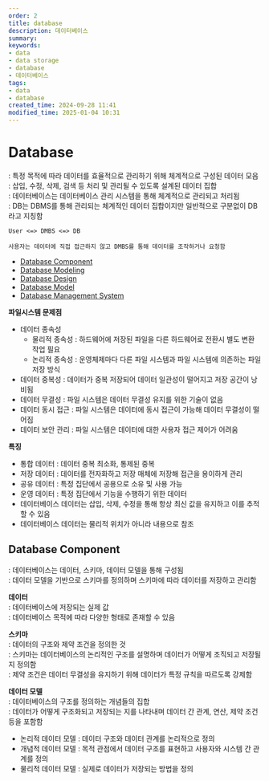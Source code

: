 ```yaml
---
order: 2
title: database
description: 데이터베이스
summary:
keywords:
- data
- data storage
- database
- 데이터베이스
tags:
- data
- database
created_time: 2024-09-28 11:41
modified_time: 2025-01-04 10:31
---
```


# Database
: 특정 목적에 따라 데이터를 효율적으로 관리하기 위해 체계적으로 구성된 데이터 모음  
: 삽입, 수정, 삭제, 검색 등 처리 및 관리될 수 있도록 설계된 데이터 집합    
: 데이터베이스는 데이터베이스 관리 시스템을 통해 체계적으로 관리되고 처리됨  
: DB는 DBMS를 통해 관리되는 체계적인 데이터 집합이지만 일반적으로 구분없이 DB라고 지칭함  

```
User <=> DMBS <=> DB

사용자는 데이터에 직접 접근하지 않고 DMBS를 통해 데이터를 조작하거나 요청함 
```

- [Database Component](#database-component)
- [Database Modeling](./database-modeling.md)
- [Database Design](./database-design.md)
- [Database Model](./database-model.md)
- [Database Management System](../dbms/index.md)


**파일시스템 문제점**
- 데이터 종속성
  - 물리적 종속성 : 하드웨어에 저장된 파일을 다른 하드웨어로 전환시 별도 변환 작업 필요
  - 논리적 종속성 : 운영체제마다 다른 파일 시스템과 파일 시스템에 의존하는 파일 저장 방식 
- 데이터 중복성 : 데이터가 중복 저장되어 데이터 일관성이 떨어지고 저장 공간이 낭비됨
- 데이터 무결성 : 파일 시스템은 데이터 무결성 유지를 위한 기술이 없음
- 데이터 동시 접근 : 파일 시스템은 데이터에 동시 접근이 가능해 데이터 무결성이 떨어짐
- 데이터 보안 관리 : 파일 시스템은 데이터에 대한 사용자 접근 제어가 어려움


**특징**
- 통합 데이터 : 데이터 중복 최소화, 통제된 중복
- 저장 데이터 : 데이터를 전자화하고 저장 매체에 저장해 접근을 용이하게 관리
- 공유 데이터 : 특정 집단에서 공용으로 소유 및 사용 가능
- 운영 데이터 : 특정 집단에서 기능을 수행하기 위한 데이터
- 데이터베이스 데이터는 삽입, 삭제, 수정을 통해 항상 최신 값을 유지하고 이를 추적할 수 있음
- 데이터베이스 데이터는 물리적 위치가 아니라 내용으로 참조



## Database Component
: 데이터베이스는 데이터, 스키마, 데이터 모델을 통해 구성됨   
: 데이터 모델을 기반으로 스키마를 정의하며 스키마에 따라 데이터를 저장하고 관리함  


**데이터**  
: 데이터베이스에 저장되는 실제 값  
: 데이터베이스 목적에 따라 다양한 형태로 존재할 수 있음  

**스키마**  
: 데이터의 구조와 제약 조건을 정의한 것  
: 스키마는 데이터베이스의 논리적인 구조를 설명하며 데이터가 어떻게 조직되고 저장될 지 정의함  
: 제약 조건은 데이터 무결성을 유지하기 위해 데이터가 특정 규칙을 따르도록 강제함  

**데이터 모델**  
: 데이터베이스의 구조를 정의하는 개념들의 집합  
: 데이터가 어떻게 구조화되고 저장되는 지를 나타내며 데이터 간 관계, 연산, 제약 조건 등을 포함함  

- 논리적 데이터 모델 : 데이터 구조와 데이터 관계를 논리적으로 정의
- 개념적 데이터 모델 : 목적 관점에서 데이터 구조를 표현하고 사용자와 시스템 간 관계를 정의
- 물리적 데이터 모델 : 실제로 데이터가 저장되는 방법을 정의